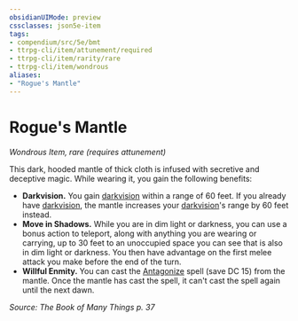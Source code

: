```yaml
---
obsidianUIMode: preview
cssclasses: json5e-item
tags:
- compendium/src/5e/bmt
- ttrpg-cli/item/attunement/required
- ttrpg-cli/item/rarity/rare
- ttrpg-cli/item/wondrous
aliases: 
- "Rogue's Mantle"
---
```

# Rogue's Mantle
*Wondrous Item, rare (requires attunement)*  


This dark, hooded mantle of thick cloth is infused with secretive and deceptive magic. While wearing it, you gain the following benefits:

- **Darkvision.** You gain [darkvision](/3-Mechanics/CLI/rules/senses.md#darkvision) within a range of 60 feet. If you already have [darkvision](/3-Mechanics/CLI/rules/senses.md#darkvision), the mantle increases your [darkvision](/3-Mechanics/CLI/rules/senses.md#darkvision)'s range by 60 feet instead.  
- **Move in Shadows.** While you are in dim light or darkness, you can use a bonus action to teleport, along with anything you are wearing or carrying, up to 30 feet to an unoccupied space you can see that is also in dim light or darkness. You then have advantage on the first melee attack you make before the end of the turn.  
- **Willful Enmity.** You can cast the [Antagonize](/3-Mechanics/CLI/spells/antagonize-bmt.md) spell (save DC 15) from the mantle. Once the mantle has cast the spell, it can't cast the spell again until the next dawn.  

*Source: The Book of Many Things p. 37*